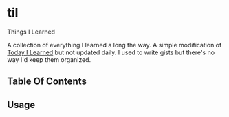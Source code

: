 # til
Things I Learned

A collection of everything I learned a long the way. A simple modification of [Today I Learned](https://github.com/jbranchaud/til) but not updated daily.
I used to write gists but there's no way I'd keep them organized.

## Table Of Contents

## Usage
